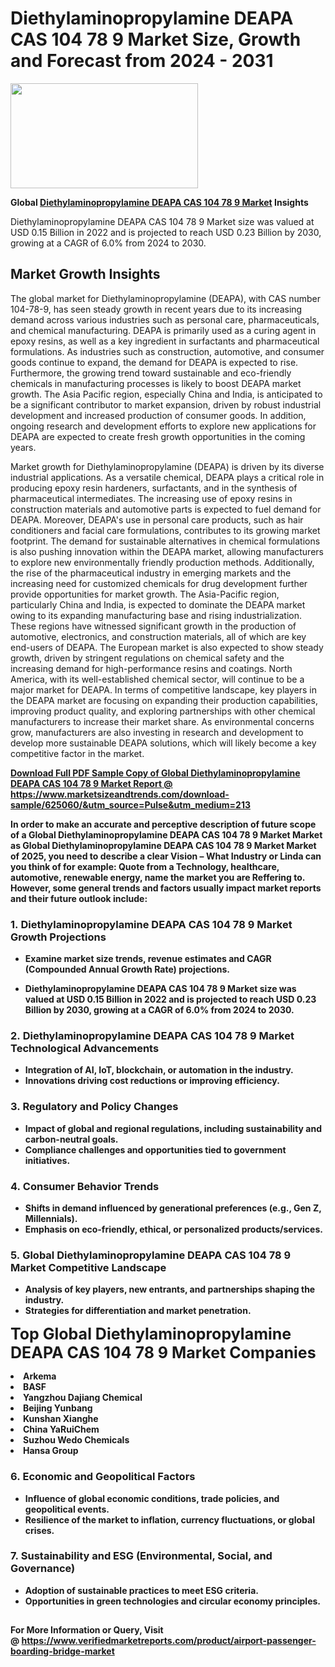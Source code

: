 <H1>Diethylaminopropylamine DEAPA CAS 104 78 9 Market Size, Growth and Forecast from 2024 - 2031</H1><img class="aligncenter size-medium wp-image-584254" src="https://thirdeyenews.in/wp-content/uploads/2024/09/Global-Market-Research-300x168.jpeg" alt="" width="300" height="168" /><p><strong>Global&nbsp;<a href="https://www.marketsizeandtrends.com/download-sample/625060/&amp;utm_source=Pulse&amp;utm_medium=213">Diethylaminopropylamine DEAPA CAS 104 78 9 Market</a> Insights</strong></p><p>Diethylaminopropylamine DEAPA CAS 104 78 9 Market size was valued at USD 0.15 Billion in 2022 and is projected to reach USD 0.23 Billion by 2030, growing at a CAGR of 6.0% from 2024 to 2030.</p><p><h2>Market Growth Insights</h2> <p>The global market for Diethylaminopropylamine (DEAPA), with CAS number 104-78-9, has seen steady growth in recent years due to its increasing demand across various industries such as personal care, pharmaceuticals, and chemical manufacturing. DEAPA is primarily used as a curing agent in epoxy resins, as well as a key ingredient in surfactants and pharmaceutical formulations. As industries such as construction, automotive, and consumer goods continue to expand, the demand for DEAPA is expected to rise. Furthermore, the growing trend toward sustainable and eco-friendly chemicals in manufacturing processes is likely to boost DEAPA market growth. The Asia Pacific region, especially China and India, is anticipated to be a significant contributor to market expansion, driven by robust industrial development and increased production of consumer goods. In addition, ongoing research and development efforts to explore new applications for DEAPA are expected to create fresh growth opportunities in the coming years.</p> <p><strong><a href="your_sample_download_link_here"></a></strong></p> <p>Market growth for Diethylaminopropylamine (DEAPA) is driven by its diverse industrial applications. As a versatile chemical, DEAPA plays a critical role in producing epoxy resin hardeners, surfactants, and in the synthesis of pharmaceutical intermediates. The increasing use of epoxy resins in construction materials and automotive parts is expected to fuel demand for DEAPA. Moreover, DEAPA's use in personal care products, such as hair conditioners and facial care formulations, contributes to its growing market footprint. The demand for sustainable alternatives in chemical formulations is also pushing innovation within the DEAPA market, allowing manufacturers to explore new environmentally friendly production methods. Additionally, the rise of the pharmaceutical industry in emerging markets and the increasing need for customized chemicals for drug development further provide opportunities for market growth. The Asia-Pacific region, particularly China and India, is expected to dominate the DEAPA market owing to its expanding manufacturing base and rising industrialization. These regions have witnessed significant growth in the production of automotive, electronics, and construction materials, all of which are key end-users of DEAPA. The European market is also expected to show steady growth, driven by stringent regulations on chemical safety and the increasing demand for high-performance resins and coatings. North America, with its well-established chemical sector, will continue to be a major market for DEAPA. In terms of competitive landscape, key players in the DEAPA market are focusing on expanding their production capabilities, improving product quality, and exploring partnerships with other chemical manufacturers to increase their market share. As environmental concerns grow, manufacturers are also investing in research and development to develop more sustainable DEAPA solutions, which will likely become a key competitive factor in the market.</p> <p><strong><a href="your_more_info_link_here"></p><p><span class=""><strong>Download Full PDF Sample Copy of Global Diethylaminopropylamine DEAPA CAS 104 78 9 Market Report</strong> @ <a href="https://www.marketsizeandtrends.com/download-sample/625060/&amp;utm_source=Pulse&amp;utm_medium=213" target="_blank">https://www.marketsizeandtrends.com/download-sample/625060/&amp;utm_source=Pulse&amp;utm_medium=213</a></span></p><p>In order to make an accurate and perceptive description of future scope of a Global&nbsp;Diethylaminopropylamine DEAPA CAS 104 78 9 Market Market as Global&nbsp;Diethylaminopropylamine DEAPA CAS 104 78 9 Market Market of 2025, you need to describe a clear Vision &ndash; What Industry or Linda can you think of for example: Quote from a Technology, healthcare, automotive, renewable energy, name the market you are Reffering to. However, some general trends and factors usually impact market reports and their future outlook include:</p><h3>1.&nbsp;<strong>Diethylaminopropylamine DEAPA CAS 104 78 9 Market Growth Projections</strong></h3><ul><li>Examine market size trends, revenue estimates and CAGR (Compounded Annual Growth Rate) projections.</li><li><p>Diethylaminopropylamine DEAPA CAS 104 78 9 Market size was valued at USD 0.15 Billion in 2022 and is projected to reach USD 0.23 Billion by 2030, growing at a CAGR of 6.0% from 2024 to 2030.</p></li></ul><h3>2.&nbsp;<strong>Diethylaminopropylamine DEAPA CAS 104 78 9 Market Technological Advancements</strong></h3><ul><li>Integration of AI, IoT, blockchain, or automation in the industry.</li><li>Innovations driving cost reductions or improving efficiency.</li></ul><h3>3.&nbsp;<strong>Regulatory and Policy Changes</strong></h3><ul><li>Impact of global and regional regulations, including sustainability and carbon-neutral goals.</li><li>Compliance challenges and opportunities tied to government initiatives.</li></ul><h3>4.&nbsp;<strong>Consumer Behavior Trends</strong></h3><ul><li>Shifts in demand influenced by generational preferences (e.g., Gen Z, Millennials).</li><li>Emphasis on eco-friendly, ethical, or personalized products/services.</li></ul><h3>5.&nbsp;<strong>Global Diethylaminopropylamine DEAPA CAS 104 78 9 Market Competitive Landscape</strong></h3><ul><li>Analysis of key players, new entrants, and partnerships shaping the industry.</li><li>Strategies for differentiation and market penetration.</li></ul><p data-pm-slice="1 1 []"><span style="color: inherit; font-family: inherit; font-size: 25px;">Top Global Diethylaminopropylamine DEAPA CAS 104 78 9 Market Companies</span></p><div class="" data-test-id=""><p><li>Arkema</li><li> BASF</li><li> Yangzhou Dajiang Chemical</li><li> Beijing Yunbang</li><li> Kunshan Xianghe</li><li> China YaRuiChem</li><li> Suzhou Wedo Chemicals</li><li> Hansa Group</li></p></div><h3>6.&nbsp;<strong>Economic and Geopolitical Factors</strong></h3><ul><li>Influence of global economic conditions, trade policies, and geopolitical events.</li><li>Resilience of the market to inflation, currency fluctuations, or global crises.</li></ul><h3>7.&nbsp;<strong>Sustainability and ESG (Environmental, Social, and Governance)</strong></h3><ul><li>Adoption of sustainable practices to meet ESG criteria.</li><li>Opportunities in green technologies and circular economy principles.</li></ul><h2><strong style="font-size: 14px;">For More Information or Query, Visit @&nbsp;</strong><a style="background-color: #ffffff; font-size: 14px;" href="https://www.marketsizeandtrends.com/report/diethylaminopropylamine-deapa-cas-104-78-9-market/" target="_blank">https://www.verifiedmarketreports.com/product/airport-passenger-boarding-bridge-market</a></h2>
